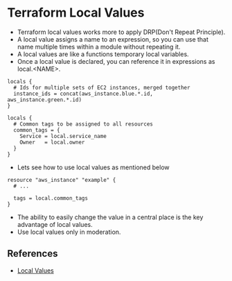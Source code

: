 # Terraform Local Values
- Terraform local values works more to apply DRP(Don't Repeat Principle).
- A local value assigns a name to an expression, so you can use that name multiple times within a module without repeating it.
- A local values are like a functions temporary local variables.
- Once a local value is declared, you can reference it in expressions as local.\<NAME\>.
```
locals {
  # Ids for multiple sets of EC2 instances, merged together
  instance_ids = concat(aws_instance.blue.*.id, aws_instance.green.*.id)
}

locals {
  # Common tags to be assigned to all resources
  common_tags = {
    Service = local.service_name
    Owner   = local.owner
  }
}
```
- Lets see how to use local values as mentioned below
```
resource "aws_instance" "example" {
  # ...

  tags = local.common_tags
}
```
- The ability to easily change the value in a central place is the key advantage of local values.
- Use local values only in moderation.

## References
- [Local Values](https://www.terraform.io/docs/language/values/locals.html)